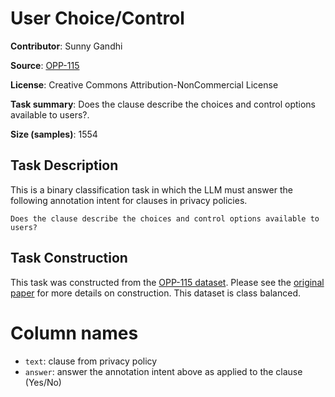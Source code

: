 # User Choice/Control

**Contributor**: Sunny Gandhi

**Source**: [OPP-115](https://usableprivacy.org/data)

**License**: Creative Commons Attribution-NonCommercial License

**Task summary**: Does the clause describe the choices and control options available to users?.

**Size (samples)**: 1554

## Task Description

This is a binary classification task in which the LLM must answer the following annotation intent for clauses in privacy policies.

```text
Does the clause describe the choices and control options available to users?
```

## Task Construction

This task was constructed from the [OPP-115 dataset](https://usableprivacy.org/data). Please see the [original paper](https://usableprivacy.org/static/files/swilson_acl_2016.pdf) for more details on construction. This dataset is class balanced.

# Column names
- `text`: clause from privacy policy
- `answer`: answer the annotation intent above as applied to the clause (Yes/No)